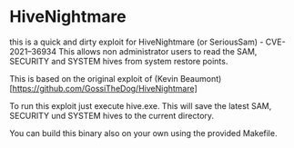 # HiveNightmare

this is a quick and dirty exploit for HiveNightmare (or SeriousSam) - CVE-2021–36934
This allows non administrator users to read the SAM, SECURITY and SYSTEM hives from system restore points.

This is based on the original exploit of (Kevin Beaumont)[https://github.com/GossiTheDog/HiveNightmare]

To run this exploit just execute hive.exe. This will save the latest SAM, SECURITY und SYSTEM hives to the current directory.

You can build this binary also on your own using the provided Makefile.
